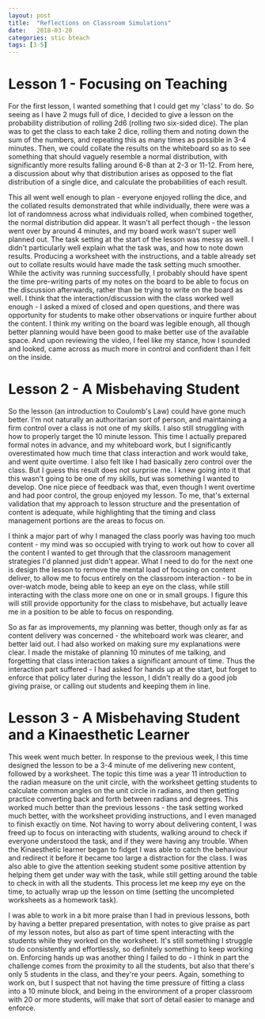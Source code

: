 ```yaml
---
layout: post
title:  "Reflections on Classroom Simulations"
date:   2018-03-20
categories: stic bteach
tags: [3-5]
---
```

# Lesson 1 - Focusing on Teaching
For the first lesson, I wanted something that I could get my 'class' to do. So seeing as I have 2 mugs full of dice, I decided to give a lesson on the probability distribution of rolling 2d6 (rolling two six-sided dice). The plan was to get the class to each take 2 dice, rolling them and noting down the sum of the numbers, and repeating this as many times as possible in 3-4 minutes. Then, we could collate the results on the whiteboard so as to see something that should vaguely resemble a normal distribution, with significantly more results falling around 6-8 than at 2-3 or 11-12. From here, a discussion about why that distribution arises as opposed to the flat distribution of a single dice, and calculate the probabilities of each result.

This all went well enough to plan - everyone enjoyed rolling the dice, and the collated results demonstrated that while individually, there were was a lot of randomness across what individuals rolled, when combined together, the normal distribution did appear. It wasn't all perfect though - the lesson went over by around 4 minutes, and my board work wasn't super well planned out. The task setting at the start of the lesson was messy as well. I didn't particularly well explain what the task was, and how to note down results. Producing a worksheet with the instructions, and a table already set out to collate results would have made the task setting much smoother. While the activity was running successfully, I probably should have spent the time pre-writing parts of my notes on the board to be able to focus on the discussion afterwards, rather than be trying to write on the board as well. I think that the interaction/discussion with the class worked well enough - I asked a mixed of closed and open questions, and there was opportunity for students to make other observations or inquire further about the content. I think my writing on the board was legible enough, all though better planning would have been good to make better use of the available space. And upon reviewing the video, I feel like my stance, how I sounded and looked, came across as much more in control and confident than I felt on the inside.

# Lesson 2 - A Misbehaving Student
So the lesson (an introduction to Coulomb's Law) could have gone much better. I'm not naturally an authoritarian sort of person, and maintaining a firm control over a class is not one of my skills. I also still struggling with how to properly target the 10 minute lesson. This time I actually prepared formal notes in advance, and my whiteboard work, but I significantly overestimated how much time that class interaction and work would take, and went quite overtime. I also felt like I had basically zero control over the class. But I guess this result does not surprise me. I knew going into it that this wasn't going to be one of my skills, but was something I wanted to develop. One nice piece of feedback was that, even though I went overtime and had poor control, the group enjoyed my lesson. To me, that's external validation that my approach to lesson structure and the presentation of content is adequate, while highlighting that the timing and class management portions are the areas to focus on.

I think a major part of why I managed the class poorly was having too much content - my mind was so occupied with trying to work out how to cover all the content I wanted to get through that the classroom management strategies I'd planned just didn't appear. What I need to do for the next one is design the lesson to remove the mental load of focusing on content deliver, to allow me to focus entirely on the classroom interaction - to be in over-watch mode, being able to keep an eye on the class, while still interacting with the class more one on one or in small groups. I figure this will still provide opportunity for the class to misbehave, but actually leave me in a position to be able to focus on responding.

So as far as improvements, my planning was better, though only as far as content delivery was concerned - the whiteboard work was clearer, and better laid out. I had also worked on making sure my explanations were clear. I made the mistake of planning 10 minutes of me talking, and forgetting that class interaction takes a significant amount of time. Thus the interaction part suffered - I had asked for hands up at the start, but forget to enforce that policy later during the lesson, I didn't really do a good job giving praise, or calling out students and keeping them in line.

# Lesson 3 - A Misbehaving Student and a Kinaesthetic Learner
This week went much better. In response to the previous week, I this time designed the lesson to be a 3-4 minute of me delivering new content, followed by a worksheet. The topic this time was a year 11 introduction to the radian measure on the unit circle, with the worksheet getting students to calculate common angles on the unit circle in radians, and then getting practice converting  back and forth between radians and degrees. This worked much better than the previous lessons - the task setting worked much better, with the worksheet providing instructions, and I even managed to finish exactly on time. Not having to worry about delivering content, I was freed up to focus on interacting with students, walking around to check if everyone understood the task, and if they were having any trouble. When the Kinaesthetic learner began to fidget I was able to catch the behaviour and redirect it before it became too large a distraction for the class. I was also able to give the attention seeking student some positive attention by helping them get under way with the task, while still getting around the table to check in with all the students. This process let me keep my eye on the time, to actually wrap up the lesson on time (setting the uncompleted worksheets as a homework task).

I was able to work in a bit more praise than I had in previous lessons, both by having a better prepared presentation, with notes to give praise as part of my lesson notes, but also as part of time spent interacting with the students while they worked on the worksheet. It's still something I struggle to do consistently and effortlessly, so definitely something to keep working on. Enforcing hands up was another thing I failed to do - I think in part the challenge comes from the proximity to all the students, but also that there's only 5 students in the class, and they're your peers.  Again, something to work on, but I suspect that not having the time pressure of fitting a class into a 10 minute block, and being in the environment of a proper classroom with 20 or more students, will make that sort of detail easier to manage and enforce.